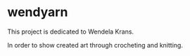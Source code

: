# wendyarn

This project is dedicated to Wendela Krans.

In order to show created art through crocheting and knitting.
